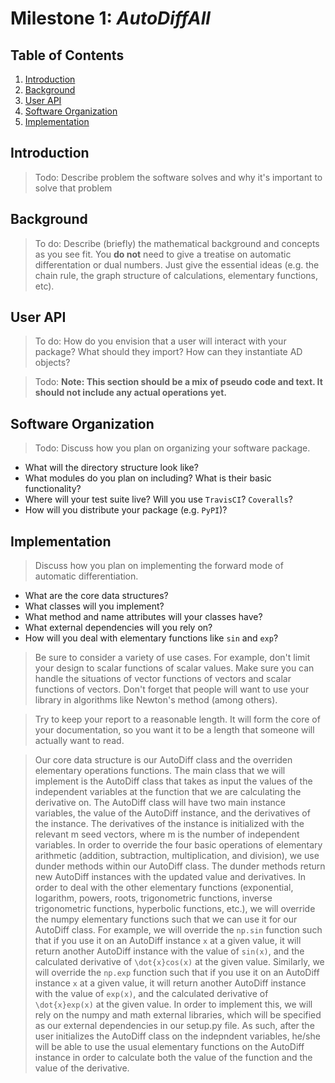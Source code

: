 # Milestone 1: *AutoDiffAll*

## Table of Contents
1. [Introduction](#introduction)
2. [Background](#background)
3. [User API](#API)
4. [Software Organization](#SoftwareOrganization)
5. [Implementation](#implementation)


## Introduction <a name="introduction"></a>
>Todo: Describe problem the software solves and why it's important to solve that problem

## Background <a name="background"></a>
>To do: Describe (briefly) the mathematical background and concepts as you see fit.  You **do not** need to
give a treatise on automatic differentation or dual numbers.  Just give the essential ideas (e.g.
the chain rule, the graph structure of calculations, elementary functions, etc).

## User API <a name="API"></a>
>To do: How do you envision that a user will interact with your package?  What should they import?  How can
they instantiate AD objects?

>Todo: **Note: This section should be a mix of pseudo code and text.  It should not include any actual
operations yet.**

## Software Organization <a name="SoftwareOrganization"></a>
>Todo: Discuss how you plan on organizing your software package.
* What will the directory structure look like?  
* What modules do you plan on including?  What is their basic functionality?
* Where will your test suite live?  Will you use `TravisCI`? `Coveralls`?
* How will you distribute your package (e.g. `PyPI`)?


## Implementation <a name="implementation"></a>
>Discuss how you plan on implementing the forward mode of automatic differentiation.
* What are the core data structures?
* What classes will you implement?
* What method and name attributes will your classes have?
* What external dependencies will you rely on?
* How will you deal with elementary functions like `sin` and `exp`?

> Be sure to consider a variety of use cases.  For example, don't limit your design to scalar
> functions of scalar values.  Make sure you can handle the situations of vector functions of vectors and
scalar functions of vectors.  Don't forget that people will want to use your library in algorithms
like Newton's method (among others).

>Try to keep your report to a reasonable length.  It will form the core of your documentation, so you
want it to be a length that someone will actually want to read.

> Our core data structure is our AutoDiff class and the overriden elementary operations functions.
> The main class that we will implement is the AutoDiff class that takes as input the values of the independent variables at the function that we are calculating the derivative on. The AutoDiff class will have two main instance variables, the value of the AutoDiff instance, and the derivatives of the instance. The derivatives of the instance is initialized with the relevant m seed vectors, where m is the number of independent variables.
> In order to override the four basic operations of elementary arithmetic (addition, subtraction, multiplication, and division), we use dunder methods within our AutoDiff class. The dunder methods return new AutoDiff instances with the updated value and derivatives.
> In order to deal with the other elementary functions (exponential, logarithm, powers, roots, trigonometric functions, inverse trigonometric functions, hyperbolic functions, etc.), we will override the numpy elementary functions such that we can use it for our AutoDiff class. For example, we will override the `np.sin` function such that if you use it on an AutoDiff instance `x` at a given value, it will return another AutoDiff instance with the value of `sin(x)`, and the calculated derivative of `\dot{x}cos(x)` at the given value. Similarly, we will override the `np.exp` function such that if you use it on an AutoDiff instance `x` at a given value, it will return another AutoDiff instance with the value of `exp(x)`, and the calculated derivative of `\dot{x}exp(x)` at the given value.
> In order to implement this, we will rely on the numpy and math external libraries, which will be specified as our external dependencies in our setup.py file.
> As such, after the user initializes the AutoDiff class on the indepndent variables, he/she will be able to use the usual elementary functions on the AutoDiff instance in order to calculate both the value of the function and the value of the derivative.
